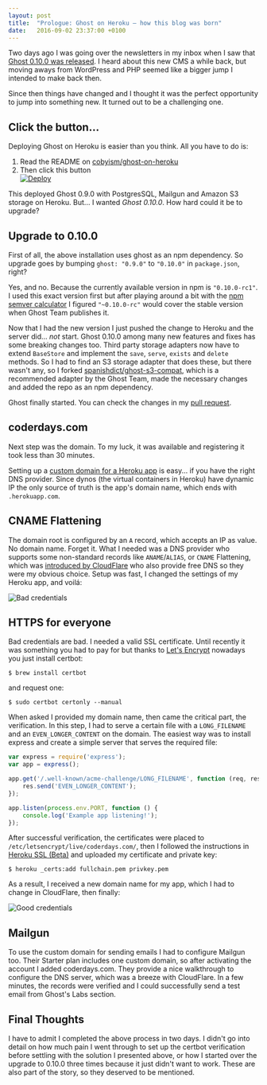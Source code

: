 ```yaml
---
layout: post
title:  "Prologue: Ghost on Heroku – how this blog was born"
date:   2016-09-02 23:37:00 +0100
---
```

Two days ago I was going over the newsletters in my inbox when I saw that [Ghost 0.10.0 was released](https://dev.ghost.org/ghost-0-10-0/). I heard about this new CMS a while back, but moving aways from WordPress and PHP seemed like a bigger jump I intended to make back then.

Since then things have changed and I thought it was the perfect opportunity to jump into something new. It turned out to be a challenging one.

## Click the button...

Deploying Ghost on Heroku is easier than you think. All you have to do is:

1. Read the README on [cobyism/ghost-on-heroku](https://github.com/cobyism/ghost-on-heroku/)
2. Then click this button  
[![Deploy](https://www.herokucdn.com/deploy/button.svg)](https://heroku.com/deploy?template=https://github.com/cobyism/ghost-on-heroku)

This deployed Ghost 0.9.0 with PostgresSQL, Mailgun and Amazon S3 storage on Heroku. But... I wanted *Ghost 0.10.0*. How hard could it be to upgrade?

## Upgrade to 0.10.0

First of all, the above installation uses ghost as an npm dependency. So upgrade goes by bumping `ghost: "0.9.0"` to `"0.10.0"` in `package.json`, right?

Yes, and no. Because the currently available version in npm is `"0.10.0-rc1"`. I used this exact version first but after playing around a bit with the [npm semver calculator](https://semver.npmjs.com/) I figured `"~0.10.0-rc"` would cover the stable version when Ghost Team publishes it.

Now that I had the new version I just pushed the change to Heroku and the server did... *not* start. Ghost 0.10.0 among many new features and fixes has some breaking changes too. Third party storage adapters now have to extend `BaseStore` and implement the `save`, `serve`, `exists` and `delete` methods. So I had to find an S3 storage adapter that does these, but there wasn't any, so I forked [spanishdict/ghost-s3-compat](https://github.com/spanishdict/ghost-s3-compat), which is a recommended adapter by the Ghost Team, made the necessary changes and added the repo as an npm dependency.

Ghost finally started. You can check the changes in my [pull request](https://github.com/cobyism/ghost-on-heroku/pull/77).

## coderdays.com

Next step was the domain. To my luck, it was available and registering it took less than 30 minutes.

Setting up a [custom domain for a Heroku app](https://devcenter.heroku.com/articles/custom-domains) is easy... if you have the right DNS provider. Since dynos (the virtual containers in Heroku) have dynamic IP the only source of truth is the app's domain name, which ends with `.herokuapp.com`.

## CNAME Flattening

The domain root is configured by an `A` record, which accepts an IP as value. No domain name. Forget it. What I needed was a DNS provider who supports some non-standard records like `ANAME`/`ALIAS`, or `CNAME` Flattening, which was [introduced by CloudFlare](https://blog.cloudflare.com/introducing-cname-flattening-rfc-compliant-cnames-at-a-domains-root/) who also provide free DNS so they were my obvious choice. Setup was fast, I changed the settings of my Heroku app, and voilá:

![Bad credentials](https://s3-eu-central-1.amazonaws.com/coderdays/2016/09/Screen_Shot_2016_08_31_at_20_25_46-1472846772269.png)

## HTTPS for everyone

Bad credentials are bad. I needed a valid SSL certificate. Until recently it was something you had to pay for but thanks to [Let's Encrypt](https://letsencrypt.org/) nowadays you just install certbot:

    $ brew install certbot

and request one:

    $ sudo certbot certonly --manual

When asked I provided my domain name, then came the critical part, the verification. In this step, I had to serve a certain file with a `LONG_FILENAME` and an `EVEN_LONGER_CONTENT` on the domain. The easiest way was to install express and create a simple server that serves the required file:

```javascript
var express = require('express');
var app = express();

app.get('/.well-known/acme-challenge/LONG_FILENAME', function (req, res) {
    res.send('EVEN_LONGER_CONTENT');
});

app.listen(process.env.PORT, function () {
    console.log('Example app listening!');
});
```

After successful verification, the certificates were placed to `/etc/letsencrypt/live/coderdays.com/`, then I followed the instructions in [Heroku SSL (Beta)](https://devcenter.heroku.com/articles/ssl-beta) and uploaded my certificate and private key:

```
$ heroku _certs:add fullchain.pem privkey.pem
```

As a result, I received a new domain name for my app, which I had to change in CloudFlare, then finally:

![Good credentials](https://s3-eu-central-1.amazonaws.com/coderdays/2016/09/Screen_Shot_2016_08_31_at_20_25_39-1472848865006.png)

## Mailgun

To use the custom domain for sending emails I had to configure Mailgun too. Their Starter plan includes one custom domain, so after activating the account I added coderdays.com. They provide a nice walkthrough to configure the DNS server, which was a breeze with CloudFlare. In a few minutes, the records were verified and I could successfully send a test email from Ghost's Labs section.

## Final Thoughts

I have to admit I completed the above process in two days. I didn't go into detail on how much pain I went through to set up the certbot verification before settling with the solution I presented above, or how I started over the upgrade to 0.10.0 three times because it just didn't want to work. These are also part of the story, so they deserved to be mentioned.
